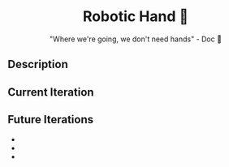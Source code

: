 <center>

# Robotic Hand :mechanical_arm:

"Where we're going, we don't need hands" - Doc :rocket:

</center>

## Description


## Current Iteration


<center>

<!-- | Day 1 | Day 7 | Day 9 |
| :----: | :----: | :----: |
| <img src="/aeroponics/lettuce-day-1.jpg" alt="Lettuce Day One" height=200 /> | <img src="/aeroponics/lettuce-day-7.jpg" alt="Lettuce Day Seven" height=200 /> | <img src="/aeroponics/lettuce-day-9.jpg" alt="Lettuce Day Nine" height=200 /> | -->

</center>

## Future Iterations

- 
- 
- 
